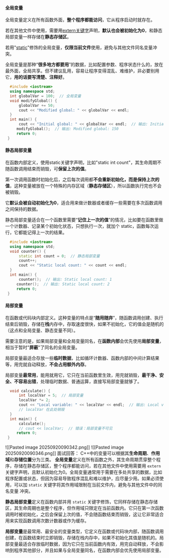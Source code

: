 #### 全局变量

全局变量定义在所有函数外面，**整个程序都能访问**，它从程序启动时就存在。

若在其他文件中使用，需要用[extern关键字](extern)声明，**默认也会被初始化为0**，和静态局部变量一样存储在**静态存储区**。

若用"[static](static)"修饰的全局变量，**仅限当前文件**使用，避免与其他文件同名变量冲突。

全局变量是那种“**很多地方都要用**”的数据，比如配置参数、程序状态什么的，放在最外面，全局共享。但不建议乱用，容易让程序变得混乱、难维护，非必要别用它，**用的话要写清楚、注释好**。
```cpp
  #include <iostream>
  using namespace std;
  int globalVar = 100;  // 全局变量
  void modifyGlobal() {
      globalVar += 50;
      cout << "Modified global: " << globalVar << endl;
  }
  int main() {
      cout << "Initial global: " << globalVar << endl;  // 输出: Initial global: 100
     modifyGlobal();  // 输出: Modified global: 150
     return 0;
 }
```
#### 静态局部变量

在函数内部定义，使用static关键字声明，比如"static int count"，其生命周期不随函数调用结束而销毁，可**保留上次的值**。

第一次调用函数时初始化后，之后每次调用都**不会重新初始化，而是保持上次的值**，这种变量被放在一个特殊的内存区域（**静态存储区**），所以函数执行完也不会被销毁。

它**默认会被自动初始化为0**，适合用来做计数器或者缓存一些需要在多次函数调用之间保持的数据。

静态局部变量适合在一个函数里需要“**记住上一次的值**”的情况，比如要在函数里做一个计数器、记录某个初始化状态，只想执行一次，就加个 static，函数每次运行，它都能记得上一次的结果。

```cpp
  #include <iostream>
  using namespace std;
  void counter() {
      static int count = 0;  // 静态局部变量
      count++;
      cout << "Static local count: " << count << endl;
  }
  int main() {
      counter();  // 输出: Static local count: 1
     counter();  // 输出: Static local count: 2
     return 0;
 }

```
#### 局部变量

在函数或代码块内部定义。这种变量的特点是“**随用随弃**”，随函数调用创建、执行结束后销毁，存储在**栈**内存中，存取速度很快，如果不初始化，它的值会是随机的（这点和全局变量、静态变量不同）。

需要注意的是，如果局部变量和全局变量同名，在**函数内部**会优先使用**局部变量**，相当于暂时"**屏蔽**"了同名的全局变量。

局部变量最适合存放一些**临时数据**，比如循环计数器、函数内部的中间计算结果等，用完就自动释放，**不会占用额外内存**。

局部变量**最常用**，能用就用它，它只在当前函数里生效，用完就销毁，**最干净、安全、不容易出错**，处理临时数据、普通运算，直接写局部变量就够了。
```cpp
  void calculate() {
      int localVar = 5;  // 局部变量
      localVar *= 2;
      cout << "Local variable: " << localVar << endl;  // 输出: Local variable: 10
      // localVar 在此处销毁
  }
  int main() {
      calculate();
      // cout << localVar;  // 错误：局部变量不可见
     return 0;
 }

```
![[Pasted image 20250920090342.png]]
![[Pasted image 20250920090346.png]]
面试回答：
C++中的变量可以根据其**生命周期**、**作用域**和**存储位置**分为三类。
**全局变量**定义在所有函数之外，其生命周期贯穿整个程序，存储在静态存储区，整个程序都能访问，若在其他文件中使用需要用 `extern` 关键字声明，且默认初始化为0。全局变量通常用于需要在多处共享的数据，比如程序配置或状态，但因为容易导致程序混乱和难以维护，应尽量少用。如果必须使用，可以加 `static` 关键字将其作用域限制在当前文件内，避免与其他文件中的同名变量
冲突。

**静态局部变量**定义在函数内部并用 `static` 关键字修饰，它同样存储在静态存储区，其生命周期也是整个程序，但作用域只限定在当前函数内。它只在第一次函数调用时被初始化，之后会保留上次的值，不会随函数结束而销毁，这让它非常适合用来实现函数调用次数计数器或作为缓存。

**局部变量**是最常用、最安全的变量类型，它定义在函数或代码块内部，随函数调用创建，在函数结束时立即销毁，存储在栈内存中，如果不初始化其值是随机的。局部变量最适合存放临时数据，因为它只在当前函数内有效，用完自动释放，不会影响到程序其他部分，并且如果与全局变量同名，在函数内部会优先使用局部变量。